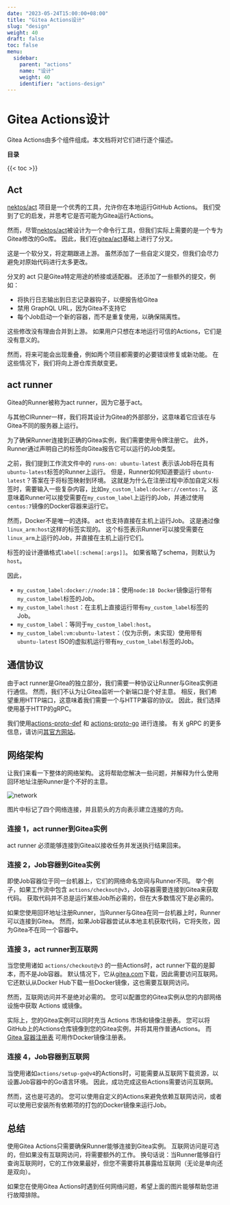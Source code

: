 ```yaml
---
date: "2023-05-24T15:00:00+08:00"
title: "Gitea Actions设计"
slug: "design"
weight: 40
draft: false
toc: false
menu:
  sidebar:
    parent: "actions"
    name: "设计"
    weight: 40
    identifier: "actions-design"
---
```


# Gitea Actions设计

Gitea Actions由多个组件组成。本文档将对它们进行逐个描述。

**目录**

{{< toc >}}

## Act

[nektos/act](https://github.com/nektos/act) 项目是一个优秀的工具，允许你在本地运行GitHub Actions。
我们受到了它的启发，并思考它是否可能为Gitea运行Actions。

然而，尽管[nektos/act](https://github.com/nektos/act)被设计为一个命令行工具，但我们实际上需要的是一个专为Gitea修改的Go库。
因此，我们在[gitea/act](https://gitea.com/gitea/act)基础上进行了分叉。

这是一个软分叉，将定期跟进上游。
虽然添加了一些自定义提交，但我们会尽力避免对原始代码进行太多更改。

分叉的 act 只是Gitea特定用途的桥接或适配器。
还添加了一些额外的提交，例如：

- 将执行日志输出到日志记录器钩子，以便报告给Gitea
- 禁用 GraphQL URL，因为Gitea不支持它
- 每个Job启动一个新的容器，而不是重复使用，以确保隔离性。

这些修改没有理由合并到上游。
如果用户只想在本地运行可信的Actions，它们是没有意义的。

然而，将来可能会出现重叠，例如两个项目都需要的必要错误修复或新功能。
在这些情况下，我们将向上游仓库贡献变更。

## act runner

Gitea的Runner被称为act runner，因为它基于act。

与其他CIRunner一样，我们将其设计为Gitea的外部部分，这意味着它应该在与Gitea不同的服务器上运行。

为了确保Runner连接到正确的Gitea实例，我们需要使用令牌注册它。
此外，Runner通过声明自己的标签向Gitea报告它可以运行的Job类型。

之前，我们提到工作流文件中的 `runs-on: ubuntu-latest` 表示该Job将在具有`ubuntu-latest`标签的Runner上运行。
但是，Runner如何知道要运行 `ubuntu-latest`？答案在于将标签映射到环境。
这就是为什么在注册过程中添加自定义标签时，需要输入一些复杂内容，比如`my_custom_label:docker://centos:7`。
这意味着Runner可以接受需要在`my_custom_label`上运行的Job，并通过使用`centos:7`镜像的Docker容器来运行它。

然而，Docker不是唯一的选择。
act 也支持直接在主机上运行Job。
这是通过像`linux_arm:host`这样的标签实现的。
这个标签表示Runner可以接受需要在`linux_arm`上运行的Job，并直接在主机上运行它们。

标签的设计遵循格式`label[:schema[:args]]`。
如果省略了schema，则默认为`host`。

因此，

- `my_custom_label:docker://node:18`：使用`node:18 Docker`镜像运行带有`my_custom_label`标签的Job。
- `my_custom_label:host`：在主机上直接运行带有`my_custom_label`标签的Job。
- `my_custom_label`：等同于`my_custom_label:host`。
- `my_custom_label:vm:ubuntu-latest`：（仅为示例，未实现）使用带有`ubuntu-latest` ISO的虚拟机运行带有`my_custom_label`标签的Job。

## 通信协议

由于act runner是Gitea的独立部分，我们需要一种协议让Runner与Gitea实例进行通信。
然而，我们不认为让Gitea监听一个新端口是个好主意。
相反，我们希望重用HTTP端口，这意味着我们需要一个与HTTP兼容的协议。
因此，我们选择使用基于HTTP的gRPC。

我们使用[actions-proto-def](https://gitea.com/gitea/actions-proto-def) 和 [actions-proto-go](https://gitea.com/gitea/actions-proto-go) 进行连接。
有关 gRPC 的更多信息，请访问[其官方网站](https://grpc.io/)。

## 网络架构

让我们来看一下整体的网络架构。
这将帮助您解决一些问题，并解释为什么使用回环地址注册Runner是个不好的主意。

![network](/images/usage/actions/network.png)

图片中标记了四个网络连接，并且箭头的方向表示建立连接的方向。

### 连接 1，act runner到Gitea实例

act runner 必须能够连接到Gitea以接收任务并发送执行结果回来。

### 连接 2，Job容器到Gitea实例

即使Job容器位于同一台机器上，它们的网络命名空间与Runner不同。
举个例子，如果工作流中包含 `actions/checkout@v3`，Job容器需要连接到Gitea来获取代码。
获取代码并不总是运行某些Job所必需的，但在大多数情况下是必需的。

如果您使用回环地址注册Runner，当Runner与Gitea在同一台机器上时，Runner可以连接到Gitea。
然而，如果Job容器尝试从本地主机获取代码，它将失败，因为Gitea不在同一个容器中。

### 连接 3，act runner到互联网

当您使用诸如 `actions/checkout@v3` 的一些Actions时，act runner下载的是脚本，而不是Job容器。
默认情况下，它从[gitea.com](http://gitea.com/)下载，因此需要访问互联网。
它还默认从Docker Hub下载一些Docker镜像，这也需要互联网访问。

然而，互联网访问并不是绝对必需的。
您可以配置您的Gitea实例从您的内部网络设施中获取 Actions 或镜像。

实际上，您的Gitea实例可以同时充当 Actions 市场和镜像注册表。
您可以将GitHub上的Actions仓库镜像到您的Gitea实例，并将其用作普通Actions。
而 [Gitea 容器注册表](https://docs.gitea.io/en-us/usage/packages/container/) 可用作Docker镜像注册表。

### 连接 4，Job容器到互联网

当使用诸如`actions/setup-go@v4`的Actions时，可能需要从互联网下载资源，以设置Job容器中的Go语言环境。
因此，成功完成这些Actions需要访问互联网。

然而，这也是可选的。
您可以使用自定义的Actions来避免依赖互联网访问，或者可以使用已安装所有依赖项的打包的Docker镜像来运行Job。

## 总结

使用Gitea Actions只需要确保Runner能够连接到Gitea实例。
互联网访问是可选的，但如果没有互联网访问，将需要额外的工作。
换句话说：当Runner能够自行查询互联网时，它的工作效果最好，但您不需要将其暴露给互联网（无论是单向还是双向）。

如果您在使用Gitea Actions时遇到任何网络问题，希望上面的图片能够帮助您进行故障排除。
